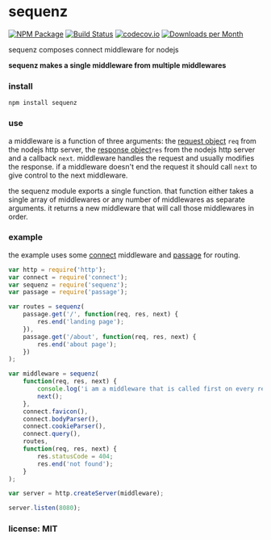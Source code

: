 # sequenz

[![NPM Package](https://img.shields.io/npm/v/sequenz.svg?style=flat)](https://www.npmjs.org/package/sequenz)
[![Build Status](https://travis-ci.org/snd/sequenz.svg?branch=master)](https://travis-ci.org/snd/sequenz/branches)
[![codecov.io](http://codecov.io/github/snd/sequenz/coverage.svg?branch=master)](http://codecov.io/github/snd/sequenz?branch=master)
[![Downloads per Month](https://img.shields.io/npm/dm/sequenz.svg?style=flat)](https://www.npmjs.org/package/sequenz)

sequenz composes connect middleware for nodejs

**sequenz makes a single middleware from multiple middlewares**

### install

```
npm install sequenz
```

### use

a middleware is a function of three arguments:
the [request object](http://nodejs.org/api/http.html#http_http_incomingmessage) `req` from the nodejs http server,
the [response object](http://nodejs.org/api/http.html#http_class_http_serverresponse)`res` from the nodejs http server
and a callback `next`.
middleware handles the request and usually modifies the response.
if a middleware doesn't end the request it should call `next` to give control
to the next middleware.

the sequenz module exports a single function.
that function either takes a single array of middlewares or any number of middlewares
as separate arguments.
it returns a new middleware that will call those middlewares in order.

### example

the example uses some [connect](http://www.senchalabs.org/connect/) middleware and [passage](https://github.com/snd/passage) for routing.

```javascript
var http = require('http');
var connect = require('connect');
var sequenz = require('sequenz');
var passage = require('passage');

var routes = sequenz(
    passage.get('/', function(req, res, next) {
        res.end('landing page');
    }),
    passage.get('/about', function(req, res, next) {
        res.end('about page');
    })
);

var middleware = sequenz(
    function(req, res, next) {
        console.log('i am a middleware that is called first on every request');
        next();
    },
    connect.favicon(),
    connect.bodyParser(),
    connect.cookieParser(),
    connect.query(),
    routes,
    function(req, res, next) {
        res.statusCode = 404;
        res.end('not found');
    }
);

var server = http.createServer(middleware);

server.listen(8080);
```

### license: MIT
